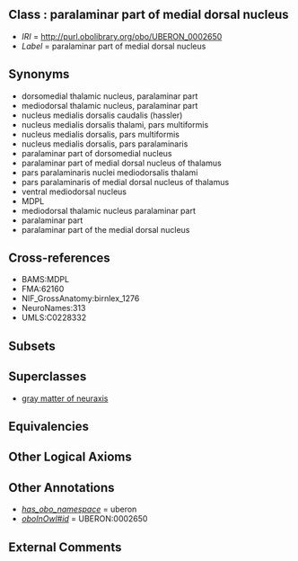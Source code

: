 
## Class : paralaminar part of medial dorsal nucleus

 * *IRI* = http://purl.obolibrary.org/obo/UBERON_0002650
 * *Label* = paralaminar part of medial dorsal nucleus

## Synonyms

 * dorsomedial thalamic nucleus, paralaminar part
 * mediodorsal thalamic nucleus, paralaminar part
 * nucleus medialis dorsalis caudalis (hassler)
 * nucleus medialis dorsalis thalami, pars multiformis
 * nucleus medialis dorsalis, pars multiformis
 * nucleus medialis dorsalis, pars paralaminaris
 * paralaminar part of dorsomedial nucleus
 * paralaminar part of medial dorsal nucleus of thalamus
 * pars paralaminaris nuclei mediodorsalis thalami
 * pars paralaminaris of medial dorsal nucleus of thalamus
 * ventral mediodorsal nucleus
 * MDPL
 * mediodorsal thalamic nucleus paralaminar part
 * paralaminar part
 * paralaminar part of the medial dorsal nucleus

## Cross-references

 * BAMS:MDPL
 * FMA:62160
 * NIF_GrossAnatomy:birnlex_1276
 * NeuroNames:313
 * UMLS:C0228332

## Subsets


## Superclasses

 * [gray matter of neuraxis](../../UBERON/20/UBERON_0002020.md)

## Equivalencies


## Other Logical Axioms


## Other Annotations

 * *[has_obo_namespace](../../ce/oboInOwl#hasOBONamespace.md)* = uberon
 * *[oboInOwl#id](../../id/oboInOwl#id.md)* = UBERON:0002650

## External Comments

